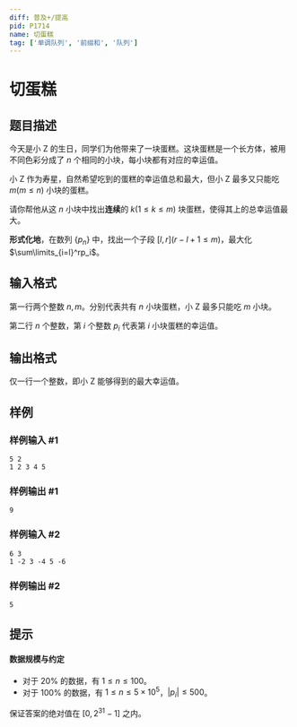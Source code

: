 ```yaml
---
diff: 普及+/提高
pid: P1714
name: 切蛋糕
tag: ['单调队列', '前缀和', '队列']
---
```

# 切蛋糕
## 题目描述

今天是小 Z 的生日，同学们为他带来了一块蛋糕。这块蛋糕是一个长方体，被用不同色彩分成了 $n$ 个相同的小块，每小块都有对应的幸运值。

小 Z 作为寿星，自然希望吃到的蛋糕的幸运值总和最大，但小 Z 最多又只能吃 $m(m\le n)$ 小块的蛋糕。

请你帮他从这 $n$ 小块中找出**连续**的 $k(1 \le k\le m)$ 块蛋糕，使得其上的总幸运值最大。

**形式化地**，在数列 $\{p_n\}$ 中，找出一个子段 $[l,r](r-l+1\le m)$，最大化 $\sum\limits_{i=l}^rp_i$。
## 输入格式

第一行两个整数 $n,m$。分别代表共有 $n$ 小块蛋糕，小 Z 最多只能吃 $m$ 小块。

第二行 $n$ 个整数，第 $i$ 个整数 $p_i$ 代表第 $i$ 小块蛋糕的幸运值。
## 输出格式

仅一行一个整数，即小 Z 能够得到的最大幸运值。
## 样例

### 样例输入 #1
```
5 2
1 2 3 4 5
```
### 样例输出 #1
```
9
```
### 样例输入 #2
```
6 3
1 -2 3 -4 5 -6
```
### 样例输出 #2
```
5
```
## 提示

#### 数据规模与约定

- 对于 $20\%$ 的数据，有 $1\le n\le100$。
- 对于 $100\%$ 的数据，有 $1\le n\le5\times 10^5$，$|p_i|≤500$。

保证答案的绝对值在 $[0,2^{31}-1]$ 之内。

